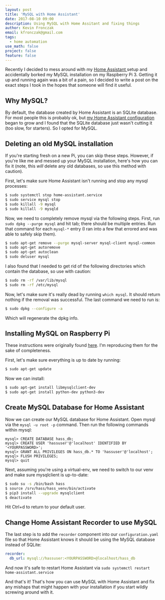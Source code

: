 ```yaml
---
layout: post
title: 'MySQL with Home Assistant'
date: 2017-08-10 09:00
description: Using MySQL with Home Assitant and fixing things
author: Kevin Fronczak
email: kfronczak@gmail.com
tags:
  - home automation
use_math: false
project: false
feature: false
---
```


Recently I decided to mess around with my [Home Assistant ](https://home-assistant.io) setup and accidentally borked my MySQL installation on my Raspberry Pi 3.  Getting it up and running again was a bit of a pain, so I decided to write a post on the exact steps I took in the hopes that someone will find it useful.

## Why MySQL?
By default, the database created by Home Assistant is an SQLite database.  For most people this is probably ok, but [my Home Assistant configuration](https://github.com/fronzbot/githass) began to grow and I found that the SQLite database just wasn't cutting it (too slow, for starters).  So I opted for MySQL.

## Deleting an old MySQL installation

If you're starting fresh on a new Pi, you can skip these steps.  However, if you're like me and messed up your MySQL installation, here's how you can fix it (note, this *will* delete any old databases, so use this method with caution).

First, let's make sure Home Assistant isn't running and stop any mysql processes:

```bash
$ sudo systemctl stop home-assistant.service
$ sudo service mysql stop
$ sudo killall -9 mysql
$ sudo killall -9 mysqld
```

Now, we need to completely remove mysql via the following steps.  First, run `sudo dpkg --purge mysql` and hit tab; there should be multiple entries.  Run that command for each `mysql-*` entry (I ran into a few that errored and was able to safely skip them).

```bash
$ sudo apt-get remove --purge mysql-server mysql-client mysql-common
$ sudo apt-get autoremove
$ sudo apt-get autoclean
$ sudo deluser mysql
```

I also found that I needed to get rid of the following directories which contain the database, so use with caution:

```bash
$ sudo rm -rf /var/lib/mysql
$ sudo rm -rf /etc/mysql
```

Now, let's make sure it's really dead by running `which mysql`.  It should return nothing if the removal was successful.  The last command we need to run is:

```bash
$ sudo dpkg --configure -a
```

Which will regenerate the dpkg info.

## Installing MySQL on Raspberry Pi

These instructions were originally found [here](https://community.home-assistant.io/t/large-homeassistant-database-files/4201/71).  I'm reproducing them for the sake of completeness.

First, let's make sure everything is up to date by running:

```bash
$ sudo apt-get update
```

Now we can install:

```bash
$ sudo apt-get install libmysqlclient-dev
$ sudo apt-get install python-dev python3-dev
```

## Create MySQL Database for Home Assistant

Now we can create our MySQL database for Home Assistant.  Open mysql via the `mysql -u root -p` command.  Then run the following commands within mysql:

```
mysql> CREATE DATABASE hass_db;
mysql> CREATE USER 'hassuser'@'localhost' IDENTIFIED BY '<YOURPASSWORD>';
mysql> GRANT ALL PRIVILEGES ON hass_db.* TO 'hassuser'@'localhost';
mysql> FLUSH PRIVILEGES;
mysql> quit
```

Next, assuming you're using a virtual-env, we need to switch to our venv and make sure mysqlclient is up-to-date:

```bash
$ sudo su -s /bin/bash hass
$ source /srv/hass/hass_venv/bin/activate
$ pip3 install --upgrade mysqlclient
$ deactivate
```

Hit Ctrl+d to return to your default user.

## Change Home Assistant Recorder to use MySQL

The last step is to add the `recorder` component into our `configuration.yaml` file so that Home Assistant knows it should be using the MySQL database instead of SQLite:

```yaml
recorder:
  db_url: mysql://hassuser:<YOURPASSWORD>@localhost/hass_db
```

And now it's safe to restart Home Assistant via `sudo systemctl restart home-assistant.service`

And that's it!  That's how you can use MySQL with Home Assistant and fix any mishaps that might happen with your installation if you start wildly screwing around with it.
